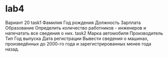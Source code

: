 # lab4
Вариант 20
task1
Фамилия
Год рождения
Должность
Зарплата
Образование
Определить количество работников - инженеров и
напечатать все сведения о них.
task2
Марка автомобиля
Производитель
Тип
Год выпуска
Дата регистрации
Вывести сведения о машинах, произведённых до 2000-го
года и зарегистрированных менее года назад.

